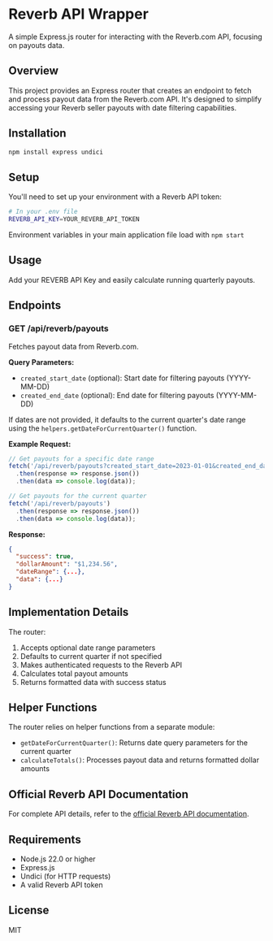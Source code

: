 # Reverb API Wrapper

A simple Express.js router for interacting with the Reverb.com API, focusing on payouts data.

## Overview

This project provides an Express router that creates an endpoint to fetch and process payout data from the Reverb.com API. It's designed to simplify accessing your Reverb seller payouts with date filtering capabilities.

## Installation

```bash
npm install express undici
```

## Setup

You'll need to set up your environment with a Reverb API token:

```bash
# In your .env file
REVERB_API_KEY=YOUR_REVERB_API_TOKEN
```

Environment variables in your main application file load with `npm start`

## Usage

Add your REVERB API Key and easily calculate running quarterly payouts.

## Endpoints

### GET /api/reverb/payouts

Fetches payout data from Reverb.com.

**Query Parameters:**
- `created_start_date` (optional): Start date for filtering payouts (YYYY-MM-DD)
- `created_end_date` (optional): End date for filtering payouts (YYYY-MM-DD)

If dates are not provided, it defaults to the current quarter's date range using the `helpers.getDateForCurrentQuarter()` function.

**Example Request:**
```javascript
// Get payouts for a specific date range
fetch('/api/reverb/payouts?created_start_date=2023-01-01&created_end_date=2023-03-31')
  .then(response => response.json())
  .then(data => console.log(data));

// Get payouts for the current quarter
fetch('/api/reverb/payouts')
  .then(response => response.json())
  .then(data => console.log(data));
```

**Response:**
```json
{
  "success": true,
  "dollarAmount": "$1,234.56",
  "dateRange": {...},
  "data": {...}
}
```

## Implementation Details

The router:
1. Accepts optional date range parameters
2. Defaults to current quarter if not specified
3. Makes authenticated requests to the Reverb API
4. Calculates total payout amounts
5. Returns formatted data with success status

## Helper Functions

The router relies on helper functions from a separate module:

- `getDateForCurrentQuarter()`: Returns date query parameters for the current quarter
- `calculateTotals()`: Processes payout data and returns formatted dollar amounts

## Official Reverb API Documentation

For complete API details, refer to the [official Reverb API documentation](https://reverb.com/page/api).

## Requirements

- Node.js 22.0 or higher
- Express.js
- Undici (for HTTP requests)
- A valid Reverb API token

## License

MIT